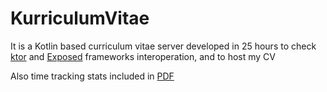 # KurriculumVitae

It is a Kotlin based curriculum vitae server developed in 25 hours to check [ktor](https://github.com/Kotlin/ktor) and [Exposed](https://github.com/JetBrains/Exposed) frameworks interoperation, and to host my CV

Also time tracking stats included in [PDF](https://github.com/semoro/KurriculumVitae/blob/master/KurriculumVitae%20·%20WakaTime.pdf)
